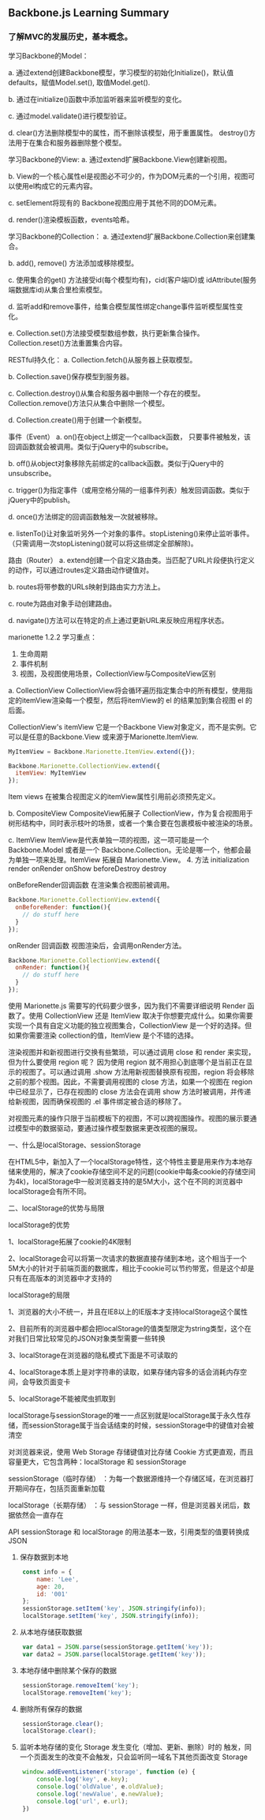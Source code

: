 ## Backbone.js Learning Summary

### 了解MVC的发展历史，基本概念。

学习Backbone的Model：

a. 通过extend创建Backbone模型，学习模型的初始化Initialize()，默认值defaults，赋值Model.set(), 取值Model.get().

b. 通过在initialize()函数中添加监听器来监听模型的变化。

c. 通过model.validate()进行模型验证。

d. clear()方法删除模型中的属性，而不删除该模型，用于重置属性。 destroy()方法用于在集合和服务器删除整个模型。

学习Backbone的View:
a. 通过extend扩展Backbone.View创建新视图。

b. View的一个核心属性el是视图必不可少的，作为DOM元素的一个引用，视图可以使用el构成它的元素内容。

c. setElement将现有的 Backbone视图应用于其他不同的DOM元素。

d. render()渲染模板函数，events哈希。

学习Backbone的Collection：
a. 通过extend扩展Backbone.Collection来创建集合。

b. add(), remove() 方法添加或移除模型。

c. 使用集合的get() 方法接受id(每个模型均有)，cid(客户端ID)或 idAttribute(服务端数据库id)从集合里检索模型。

d. 监听add和remove事件，给集合模型属性绑定change事件监听模型属性变化。

e. Collection.set()方法接受模型数组参数，执行更新集合操作。Collection.reset()方法重置集合内容。

RESTful持久化：
a. Collection.fetch()从服务器上获取模型。

b. Collection.save()保存模型到服务器。

c. Collection.destroy()从集合和服务器中删除一个存在的模型。Collection.remove()方法只从集合中删除一个模型。

d. Collection.create()用于创建一个新模型。

事件（Event）
a. on()在object上绑定一个callback函数， 只要事件被触发，该回调函数就会被调用。类似于jQuery中的subscribe。

b. off()从object对象移除先前绑定的callback函数。类似于jQuery中的unsubscribe。

c. trigger()为指定事件（或用空格分隔的一组事件列表）触发回调函数。类似于jQuery中的publish。

d. once()方法绑定的回调函数触发一次就被移除。

e. listenTo()让对象监听另外一个对象的事件。stopListening()来停止监听事件。（只需调用一次stopListening()就可以将这些绑定全部解除)。

路由（Router）
a. extend创建一个自定义路由类。当匹配了URL片段便执行定义的动作，可以通过routes定义路由动作键值对。

b. routes将带参数的URLs映射到路由实力方法上。

c. route为路由对象手动创建路由。

d. navigate()方法可以在特定的点上通过更新URL来反映应用程序状态。

marionette 1.2.2 学习重点：
1. 生命周期
2. 事件机制
3. 视图，及视图使用场景，CollectionView与CompositeView区别

a. CollectionView
CollectionView将会循环遍历指定集合中的所有模型，使用指定的itemView渲染每一个模型，然后将itemView的 el 的结果加到集合视图 el 的后面。

CollectionView's itemView
它是一个Backbone View对象定义，而不是实例。它可以是任意的Backbone.View 或来源于Marionette.ItemView.

``` javascript
MyItemView = Backbone.Marionette.ItemView.extend({});

Backbone.Marionette.CollectionView.extend({
  itemView: MyItemView
});
```
Item views 在被集合视图定义的itemView属性引用前必须预先定义。

b. CompositeView
CompositeView拓展子 CollectionView，作为复合视图用于树形结构中，同时表示枝叶的场景，或者一个集合要在包裹模板中被渲染的场景。

c. ItemView
ItemView是代表单独一项的视图，这一项可能是一个 Backbone.Model 或者是一个 Backbone.Collection。无论是哪一个，他都会最为单独一项来处理。ItemView 拓展自 Marionette.View。
4. 方法
initialization
render
onRender
onShow
beforeDestroy
destroy

onBeforeRender回调函数
在渲染集合视图前被调用。

``` javascript
Backbone.Marionette.CollectionView.extend({
  onBeforeRender: function(){
    // do stuff here
  }
});
```

onRender 回调函数
视图渲染后，会调用onRender方法。
``` javascript
Backbone.Marionette.CollectionView.extend({
  onRender: function(){
    // do stuff here
  }
});
```


使用 Marionette.js 需要写的代码要少很多，因为我们不需要详细说明 Render 函数了。使用 CollectionView 还是 ItemView 取决于你想要完成什么。如果你需要实现一个具有自定义功能的独立视图集合，CollectionView 是一个好的选择。但如果你需要渲染 collection的值，ItemView 是个不错的选择。

渲染视图并和新视图进行交换有些繁琐，可以通过调用 close 和 render 来实现，但为什么要使用 region 呢？
因为使用 region 就不用担心到底哪个是当前正在显示的视图了。可以通过调用 .show 方法用新视图替换原有视图，region 将会移除之前的那个视图。因此，不需要调用视图的 close 方法，如果一个视图在 region 中已经显示了，已存在视图的 close 方法会在调用 show 方法时被调用，并传递给新视图，因而确保视图的 .el 事件绑定被合适的移除了。

对视图元素的操作只限于当前模板下的视图，不可以跨视图操作。视图的展示要通过模型中的数据驱动，要通过操作模型数据来更改视图的展现。

一、什么是localStorage、sessionStorage

在HTML5中，新加入了一个localStorage特性，这个特性主要是用来作为本地存储来使用的，解决了cookie存储空间不足的问题(cookie中每条cookie的存储空间为4k)，localStorage中一般浏览器支持的是5M大小，这个在不同的浏览器中localStorage会有所不同。

二、localStorage的优势与局限

localStorage的优势

1、localStorage拓展了cookie的4K限制

2、localStorage会可以将第一次请求的数据直接存储到本地，这个相当于一个5M大小的针对于前端页面的数据库，相比于cookie可以节约带宽，但是这个却是只有在高版本的浏览器中才支持的

localStorage的局限

1、浏览器的大小不统一，并且在IE8以上的IE版本才支持localStorage这个属性

2、目前所有的浏览器中都会把localStorage的值类型限定为string类型，这个在对我们日常比较常见的JSON对象类型需要一些转换

3、localStorage在浏览器的隐私模式下面是不可读取的

4、localStorage本质上是对字符串的读取，如果存储内容多的话会消耗内存空间，会导致页面变卡

5、localStorage不能被爬虫抓取到

localStorage与sessionStorage的唯一一点区别就是localStorage属于永久性存储，而sessionStorage属于当会话结束的时候，sessionStorage中的键值对会被清空

对浏览器来说，使用 Web Storage 存储键值对比存储 Cookie 方式更直观，而且容量更大，它包含两种：localStorage 和 sessionStorage

sessionStorage（临时存储） ：为每一个数据源维持一个存储区域，在浏览器打开期间存在，包括页面重新加载

localStorage（长期存储） ：与 sessionStorage 一样，但是浏览器关闭后，数据依然会一直存在

API
sessionStorage 和 localStorage 的用法基本一致，引用类型的值要转换成JSON

1. 保存数据到本地
``` Javascript
    const info = {
        name: 'Lee',
        age: 20,
        id: '001'
    };
    sessionStorage.setItem('key', JSON.stringify(info));
    localStorage.setItem('key', JSON.stringify(info));
```

2. 从本地存储获取数据

``` Javascript
    var data1 = JSON.parse(sessionStorage.getItem('key'));
    var data2 = JSON.parse(localStorage.getItem('key'));
```

3. 本地存储中删除某个保存的数据

``` Javascript
    sessionStorage.removeItem('key');
    localStorage.removeItem('key');
```

4. 删除所有保存的数据

``` Javascript
    sessionStorage.clear();
    localStorage.clear();
```

5. 监听本地存储的变化
Storage 发生变化（增加、更新、删除）时的 触发，同一个页面发生的改变不会触发，只会监听同一域名下其他页面改变 Storage

``` Javascript
    window.addEventListener('storage', function (e) {
        console.log('key', e.key);
        console.log('oldValue', e.oldValue);
        console.log('newValue', e.newValue);
        console.log('url', e.url);
    })
```
